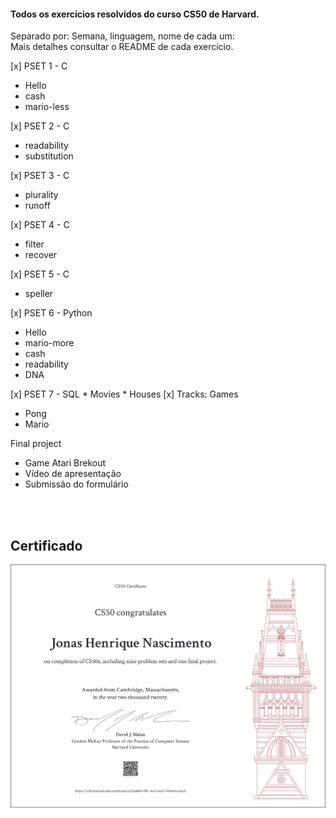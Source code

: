 
#### Todos os exercícios resolvidos do curso CS50 de Harvard.

Separado por: Semana, linguagem, nome de cada um: <br/>
Mais detalhes consultar o README de cada exercício.
<br/>

[x] PSET 1 - C
* Hello
* cash
* mario-less

[x] PSET 2 - C
* readability
* substitution

[x] PSET 3 - C
* plurality
* runoff

[x] PSET 4 - C
* filter
* recover

[x] PSET 5 - C
* speller

[x] PSET 6 - Python
* Hello
* mario-more
* cash
* readability
* DNA

[x] PSET 7 - SQL
    * Movies
    * Houses
[x] Tracks: Games
* Pong
* Mario


Final project
* Game Atari Brekout
* Vídeo de apresentação
* Submissão do formulário

<br/>
<br/>

## Certificado

![](CS50x_Certificate.png)